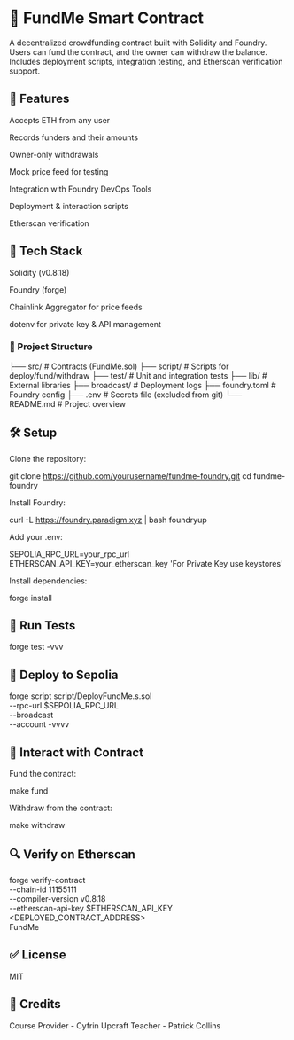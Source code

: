 # 🏦 FundMe Smart Contract

A decentralized crowdfunding contract built with Solidity and Foundry. Users can fund the contract, and the owner can withdraw the balance. Includes deployment scripts, integration testing, and Etherscan verification support.

## 🚀 Features

Accepts ETH from any user

Records funders and their amounts

Owner-only withdrawals

Mock price feed for testing

Integration with Foundry DevOps Tools

Deployment & interaction scripts

Etherscan verification

## 🧰 Tech Stack

Solidity (v0.8.18)

Foundry (forge)

Chainlink Aggregator for price feeds

dotenv for private key & API management

### 📁 Project Structure

├── src/                 # Contracts (FundMe.sol)
├── script/              # Scripts for deploy/fund/withdraw
├── test/                # Unit and integration tests
├── lib/                 # External libraries
├── broadcast/           # Deployment logs
├── foundry.toml         # Foundry config
├── .env                 # Secrets file (excluded from git)
└── README.md            # Project overview

## 🛠️ Setup

Clone the repository:

git clone https://github.com/yourusername/fundme-foundry.git
cd fundme-foundry

Install Foundry:

curl -L https://foundry.paradigm.xyz | bash
foundryup

Add your .env:

SEPOLIA_RPC_URL=your_rpc_url
ETHERSCAN_API_KEY=your_etherscan_key
'For Private Key use keystores'

Install dependencies:

forge install

## 🧪 Run Tests

forge test -vvv

## 🚀 Deploy to Sepolia

forge script script/DeployFundMe.s.sol \
  --rpc-url $SEPOLIA_RPC_URL \
  --broadcast \
  --account <name>
  -vvvv

## 🔁 Interact with Contract

Fund the contract:

make fund

Withdraw from the contract:

make withdraw

## 🔍 Verify on Etherscan

forge verify-contract \
  --chain-id 11155111 \
  --compiler-version v0.8.18 \
  --etherscan-api-key $ETHERSCAN_API_KEY \
  <DEPLOYED_CONTRACT_ADDRESS> \
  FundMe

## ✅ License

MIT

## 🙌 Credits

Course Provider - Cyfrin Upcraft 
Teacher - Patrick Collins 



